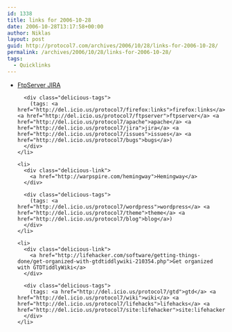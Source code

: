 ```yaml
---
id: 1338
title: links for 2006-10-28
date: 2006-10-28T13:17:58+00:00
author: Niklas
layout: post
guid: http://protocol7.com/archives/2006/10/28/links-for-2006-10-28/
permalink: /archives/2006/10/28/links-for-2006-10-28/
tags:
  - Quicklinks
---
```

<div class='microid-db48d1b898f35ad65108370f0b6d3a3595031a3c'>
  <ul class="delicious">
    <li>
      <div class="delicious-link">
        <a href="https://issues.apache.org/jira/browse/FTPSERVER">FtpServer JIRA</a>
      </div>
      
      <div class="delicious-tags">
        (tags: <a href="http://del.icio.us/protocol7/firefox:links">firefox:links</a> <a href="http://del.icio.us/protocol7/ftpserver">ftpserver</a> <a href="http://del.icio.us/protocol7/apache">apache</a> <a href="http://del.icio.us/protocol7/jira">jira</a> <a href="http://del.icio.us/protocol7/issues">issues</a> <a href="http://del.icio.us/protocol7/bugs">bugs</a>)
      </div>
    </li>
    
    <li>
      <div class="delicious-link">
        <a href="http://warpspire.com/hemingway">Hemingway</a>
      </div>
      
      <div class="delicious-tags">
        (tags: <a href="http://del.icio.us/protocol7/wordpress">wordpress</a> <a href="http://del.icio.us/protocol7/theme">theme</a> <a href="http://del.icio.us/protocol7/blog">blog</a>)
      </div>
    </li>
    
    <li>
      <div class="delicious-link">
        <a href="http://lifehacker.com/software/getting-things-done/get-organized-with-gtdtiddlywiki-210354.php">Get organized with GTDTiddlyWiki</a>
      </div>
      
      <div class="delicious-tags">
        (tags: <a href="http://del.icio.us/protocol7/gtd">gtd</a> <a href="http://del.icio.us/protocol7/wiki">wiki</a> <a href="http://del.icio.us/protocol7/lifehacks">lifehacks</a> <a href="http://del.icio.us/protocol7/site:lifehacker">site:lifehacker</a>)
      </div>
    </li>
  </ul>
</div>